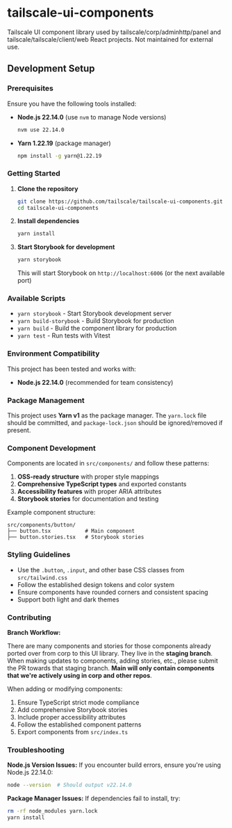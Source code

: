 # tailscale-ui-components

Tailscale UI component library used by tailscale/corp/adminhttp/panel and tailscale/tailscale/client/web React projects. Not maintained for external use.

## Development Setup

### Prerequisites

Ensure you have the following tools installed:

- **Node.js 22.14.0** (use `nvm` to manage Node versions)
  ```bash
  nvm use 22.14.0
  ```
- **Yarn 1.22.19** (package manager)
  ```bash
  npm install -g yarn@1.22.19
  ```

### Getting Started

1. **Clone the repository**
   ```bash
   git clone https://github.com/tailscale/tailscale-ui-components.git
   cd tailscale-ui-components
   ```

2. **Install dependencies**
   ```bash
   yarn install
   ```

3. **Start Storybook for development**
   ```bash
   yarn storybook
   ```
   This will start Storybook on `http://localhost:6006` (or the next available port)

### Available Scripts

- `yarn storybook` - Start Storybook development server
- `yarn build-storybook` - Build Storybook for production
- `yarn build` - Build the component library for production
- `yarn test` - Run tests with Vitest

### Environment Compatibility

This project has been tested and works with:
- **Node.js 22.14.0** (recommended for team consistency)

### Package Management

This project uses **Yarn v1** as the package manager. The `yarn.lock` file should be committed, and `package-lock.json` should be ignored/removed if present.

### Component Development

Components are located in `src/components/` and follow these patterns:

1. **OSS-ready structure** with proper style mappings
2. **Comprehensive TypeScript types** and exported constants
3. **Accessibility features** with proper ARIA attributes
4. **Storybook stories** for documentation and testing

Example component structure:
```
src/components/button/
├── button.tsx           # Main component
├── button.stories.tsx   # Storybook stories
```

### Styling Guidelines

- Use the `.button`, `.input`, and other base CSS classes from `src/tailwind.css`
- Follow the established design tokens and color system
- Ensure components have rounded corners and consistent spacing
- Support both light and dark themes

### Contributing

**Branch Workflow:**

There are many components and stories for those components already ported over from corp to this UI library. They live in the **staging branch**. When making updates to components, adding stories, etc., please submit the PR towards that staging branch. **Main will only contain components that we're actively using in corp and other repos**.

When adding or modifying components:

1. Ensure TypeScript strict mode compliance
2. Add comprehensive Storybook stories
3. Include proper accessibility attributes
4. Follow the established component patterns
5. Export components from `src/index.ts`

### Troubleshooting

**Node.js Version Issues:**
If you encounter build errors, ensure you're using Node.js 22.14.0:
```bash
node --version  # Should output v22.14.0
```

**Package Manager Issues:**
If dependencies fail to install, try:
```bash
rm -rf node_modules yarn.lock
yarn install
```